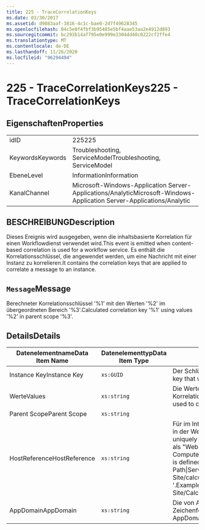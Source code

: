```yaml
---
title: 225 - TraceCorrelationKeys
ms.date: 03/30/2017
ms.assetid: d9083aaf-3816-4c1c-bae0-2d7f49628345
ms.openlocfilehash: 04c5e0f4fbf3b95485e5bf4aae53aa2e4912d893
ms.sourcegitcommit: bc293b14af795e0e999e3304dd40c0222cf2ffe4
ms.translationtype: MT
ms.contentlocale: de-DE
ms.lasthandoff: 11/26/2020
ms.locfileid: "96294494"
---
```

# <a name="225---tracecorrelationkeys"></a><span data-ttu-id="e2aff-102">225 - TraceCorrelationKeys</span><span class="sxs-lookup"><span data-stu-id="e2aff-102">225 - TraceCorrelationKeys</span></span>

## <a name="properties"></a><span data-ttu-id="e2aff-103">Eigenschaften</span><span class="sxs-lookup"><span data-stu-id="e2aff-103">Properties</span></span>  
  
|||  
|-|-|  
|<span data-ttu-id="e2aff-104">id</span><span class="sxs-lookup"><span data-stu-id="e2aff-104">ID</span></span>|<span data-ttu-id="e2aff-105">225</span><span class="sxs-lookup"><span data-stu-id="e2aff-105">225</span></span>|  
|<span data-ttu-id="e2aff-106">Keywords</span><span class="sxs-lookup"><span data-stu-id="e2aff-106">Keywords</span></span>|<span data-ttu-id="e2aff-107">Troubleshooting, ServiceModel</span><span class="sxs-lookup"><span data-stu-id="e2aff-107">Troubleshooting, ServiceModel</span></span>|  
|<span data-ttu-id="e2aff-108">Ebene</span><span class="sxs-lookup"><span data-stu-id="e2aff-108">Level</span></span>|<span data-ttu-id="e2aff-109">Information</span><span class="sxs-lookup"><span data-stu-id="e2aff-109">Information</span></span>|  
|<span data-ttu-id="e2aff-110">Kanal</span><span class="sxs-lookup"><span data-stu-id="e2aff-110">Channel</span></span>|<span data-ttu-id="e2aff-111">Microsoft-Windows-Application Server-Applications/Analytic</span><span class="sxs-lookup"><span data-stu-id="e2aff-111">Microsoft-Windows-Application Server-Applications/Analytic</span></span>|  
  
## <a name="description"></a><span data-ttu-id="e2aff-112">BESCHREIBUNG</span><span class="sxs-lookup"><span data-stu-id="e2aff-112">Description</span></span>  

 <span data-ttu-id="e2aff-113">Dieses Ereignis wird ausgegeben, wenn die inhaltsbasierte Korrelation für einen Workflowdienst verwendet wird.</span><span class="sxs-lookup"><span data-stu-id="e2aff-113">This event is emitted when content-based correlation is used for a workflow service.</span></span> <span data-ttu-id="e2aff-114">Es enthält die Korrelationsschlüssel, die angewendet werden, um eine Nachricht mit einer Instanz zu korrelieren.</span><span class="sxs-lookup"><span data-stu-id="e2aff-114">It contains the correlation keys that are applied to correlate a message to an instance.</span></span>  
  
## <a name="message"></a><span data-ttu-id="e2aff-115">`Message`</span><span class="sxs-lookup"><span data-stu-id="e2aff-115">Message</span></span>  

 <span data-ttu-id="e2aff-116">Berechneter Korrelationsschlüssel '%1' mit den Werten '%2' im übergeordneten Bereich '%3'.</span><span class="sxs-lookup"><span data-stu-id="e2aff-116">Calculated correlation key '%1' using values '%2' in parent scope '%3'.</span></span>  
  
## <a name="details"></a><span data-ttu-id="e2aff-117">Details</span><span class="sxs-lookup"><span data-stu-id="e2aff-117">Details</span></span>  
  
|<span data-ttu-id="e2aff-118">Datenelementname</span><span class="sxs-lookup"><span data-stu-id="e2aff-118">Data Item Name</span></span>|<span data-ttu-id="e2aff-119">Datenelementtyp</span><span class="sxs-lookup"><span data-stu-id="e2aff-119">Data Item Type</span></span>|<span data-ttu-id="e2aff-120">BESCHREIBUNG</span><span class="sxs-lookup"><span data-stu-id="e2aff-120">Description</span></span>|  
|--------------------|--------------------|-----------------|  
|<span data-ttu-id="e2aff-121">Instance Key</span><span class="sxs-lookup"><span data-stu-id="e2aff-121">Instance Key</span></span>|`xs:GUID`|<span data-ttu-id="e2aff-122">Der Schlüssel, der aus den Korrelationswerten generiert wurde.</span><span class="sxs-lookup"><span data-stu-id="e2aff-122">The key that was generated from the correlation values.</span></span>|  
|<span data-ttu-id="e2aff-123">Werte</span><span class="sxs-lookup"><span data-stu-id="e2aff-123">Values</span></span>|`xs:string`|<span data-ttu-id="e2aff-124">Die Werte, die verwendet wurden, um den Korrelationsinstanzschlüssel zu berechnen.</span><span class="sxs-lookup"><span data-stu-id="e2aff-124">The values that were used to compute the correlation instance key.</span></span>|  
|<span data-ttu-id="e2aff-125">Parent Scope</span><span class="sxs-lookup"><span data-stu-id="e2aff-125">Parent Scope</span></span>|`xs:string`||  
|<span data-ttu-id="e2aff-126">HostReference</span><span class="sxs-lookup"><span data-stu-id="e2aff-126">HostReference</span></span>|`xs:string`|<span data-ttu-id="e2aff-127">Für im Internet gehostete Dienste identifiziert dieses Feld den Dienst in der Webhierarchie eindeutig.</span><span class="sxs-lookup"><span data-stu-id="e2aff-127">For Web hosted services, this field uniquely identifies the service in the Web hierarchy.</span></span> <span data-ttu-id="e2aff-128">Sein Format ist als "Website Name Anwendungspfad für virtuelle Computer&#124;virtuellen Dienst Pfad&#124;Dienst Name '" definiert.</span><span class="sxs-lookup"><span data-stu-id="e2aff-128">Its format is defined as 'Web Site Name Application Virtual Path&#124;Service Virtual Path&#124;ServiceName'.</span></span> <span data-ttu-id="e2aff-129">Beispiel: "Default Web Site/calculatorapplication&#124;/CalculatorService.svc&#124;CalculatorService '.</span><span class="sxs-lookup"><span data-stu-id="e2aff-129">Example: 'Default Web Site/CalculatorApplication&#124;/CalculatorService.svc&#124;CalculatorService'.</span></span>|  
|<span data-ttu-id="e2aff-130">AppDomain</span><span class="sxs-lookup"><span data-stu-id="e2aff-130">AppDomain</span></span>|`xs:string`|<span data-ttu-id="e2aff-131">Die von AppDomain.CurrentDomain.FriendlyName zurückgegebene Zeichenfolge.</span><span class="sxs-lookup"><span data-stu-id="e2aff-131">The string returned by AppDomain.CurrentDomain.FriendlyName.</span></span>|
